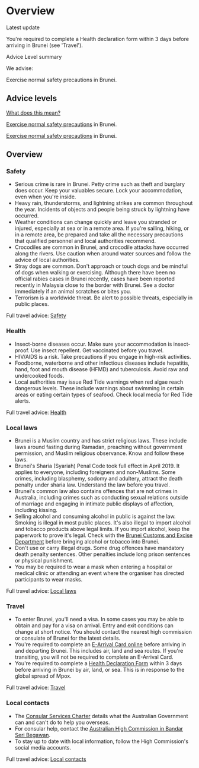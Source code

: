 # Overview

Latest update

You're required to complete a Health declaration form within 3 days before arriving in Brunei (see 'Travel').

Advice Level summary

We advise:

Exercise normal safety precautions in Brunei.

## Advice levels

[What does this mean?](/before-you-go/travel-advice-explained/)

[Exercise normal safety precautions](https://www.smartraveller.gov.au/consular-services/travel-advice-explained#level1) in Brunei.

[Exercise normal safety precautions](https://www.smartraveller.gov.au/consular-services/travel-advice-explained#level1) in Brunei.

## Overview

### Safety

* Serious crime is rare in Brunei. Petty crime such as theft and burglary does occur. Keep your valuables secure. Lock your accommodation, even when you're inside.
* Heavy rain, thunderstorms, and lightning strikes are common throughout the year. Incidents of objects and people being struck by lightning have occurred.
* Weather conditions can change quickly and leave you stranded or injured, especially at sea or in a remote area. If you're sailing, hiking, or in a remote area, be prepared and take all the necessary precautions that qualified personnel and local authorities recommend.
* Crocodiles are common in Brunei, and crocodile attacks have occurred along the rivers. Use caution when around water sources and follow the advice of local authorities.
* Stray dogs are common. Don't approach or touch dogs and be mindful of dogs when walking or exercising. Although there have been no official rabies cases in Brunei recently, cases have been reported recently in Malaysia close to the border with Brunei. See a doctor immediately if an animal scratches or bites you.
* Terrorism is a worldwide threat. Be alert to possible threats, especially in public places.

Full travel advice: [Safety](#safety)

### Health

* Insect-borne diseases occur. Make sure your accommodation is insect-proof. Use insect repellent. Get vaccinated before you travel.
* HIV/AIDS is a risk. Take precautions if you engage in high-risk activities.
* Foodborne, waterborne and other infectious diseases include hepatitis, hand, foot and mouth disease (HFMD) and tuberculosis. Avoid raw and undercooked foods.
* Local authorities may issue Red Tide warnings when red algae reach dangerous levels. These include warnings about swimming in certain areas or eating certain types of seafood. Check local media for Red Tide alerts.

Full travel advice: [Health](#health)

### Local laws

* Brunei is a Muslim country and has strict religious laws. These include laws around fasting during Ramadan, preaching without government permission, and Muslim religious observance. Know and follow these laws.
* Brunei's Sharia (Syariah) Penal Code took full effect in April 2019. It applies to everyone, including foreigners and non-Muslims. Some crimes, including blasphemy, sodomy and adultery, attract the death penalty under sharia law. Understand the law before you travel.
* Brunei's common law also contains offences that are not crimes in Australia, including crimes such as conducting sexual relations outside of marriage and engaging in intimate public displays of affection, including kissing.
* Selling alcohol and consuming alcohol in public is against the law. Smoking is illegal in most public places. It's also illegal to import alcohol and tobacco products above legal limits. If you import alcohol, keep the paperwork to prove it's legal. Check with the [Brunei Customs and Excise Department](http://www.bdnsw.gov.bn/Pages/RoyalCustomsExciseDepartment.aspx) before bringing alcohol or tobacco into Brunei.
* Don't use or carry illegal drugs. Some drug offences have mandatory death penalty sentences. Other penalties include long prison sentences or physical punishment.
* You may be required to wear a mask when entering a hospital or medical clinic or attending an event where the organiser has directed participants to wear masks.

Full travel advice: [Local laws](#local-laws)

### Travel

* To enter Brunei, you'll need a visa. In some cases you may be able to obtain and pay for a visa on arrival. Entry and exit conditions can change at short notice. You should contact the nearest high commission or consulate of Brunei for the latest details.
* You're required to complete an [E-Arrival Card online](https://www.imm.gov.bn/) before arriving in and departing Brunei. This includes air, land and sea routes. If you're transiting, you will not be required to complete an E-Arrival Card.
* You're required to complete a [Health Declaration Form](https://www.healthinfo.gov.bn/travel#/home) within 3 days before arriving in Brunei by air, land, or sea. This is in response to the global spread of Mpox.

Full travel advice: [Travel](#travel)

### Local contacts

* The [Consular Services Charter](/node/46) details what the Australian Government can and can't do to help you overseas.
* For consular help, contact the [Australian High Commission in Bandar Seri Begawan](https://bruneidarussalam.embassy.gov.au/).
* To stay up to date with local information, follow the High Commission's social media accounts.

Full travel advice: [Local contacts](#local-contacts)